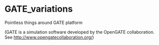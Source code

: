 # GATE_variations
Pointless things around GATE platform

(GATE is a simulation software developed by the OpenGATE collaboration. See http://www.opengatecollaboration.org/)
